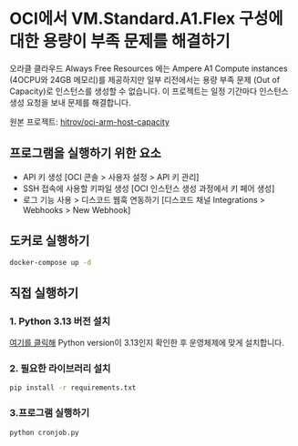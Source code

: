 
# OCI에서 VM.Standard.A1.Flex 구성에 대한 용량이 부족 문제를 해결하기

오라클 클라우드 Always Free Resources 에는 Ampere A1 Compute instances (4OCPU와 24GB 메모리)를 제공하지만 일부 리전에서는 용량 부족 문제 (Out of Capacity)로   인스턴스를 생성할 수 없습니다. 이 프로젝트는 일정 기간마다 인스턴스 생성 요청을 보내 문제를 해결합니다.

원본 프로젝트: [hitrov/oci-arm-host-capacity](https://github.com/hitrov/oci-arm-host-capacity)

## 프로그램을 실행하기 위한 요소

 - API 키 생성 [OCI 콘솔 > 사용자 설정 > API 키 관리]
 - SSH 접속에 사용할 키파일 생성 [OCI 인스턴스 생성 과정에서 키 페어 생성]
 - 로그 기능 사용 > 디스코드 웹훅 연동하기 [디스코드 채널 Integrations > Webhooks > New Webhook]

## 도커로 실행하기
```bash
docker-compose up -d
```

## 직접 실행하기

### 1. Python 3.13 버전 설치
[여기를 클릭해](https://www.python.org/downloads/) Python version이 3.13인지 확인한 후 운영체제에 맞게 설치합니다.

### 2. 필요한 라이브러리 설치
```bash
pip install -r requirements.txt
```

### 3.프로그램 실행하기
```bash
python cronjob.py
```



